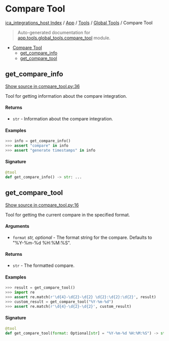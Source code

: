 # Compare Tool

[ica_integrations_host Index](../../../README.md#ica_integrations_host-index) / [App](../../index.md#app) / [Tools](../index.md#tools) / [Global Tools](./index.md#global-tools) / Compare Tool

> Auto-generated documentation for [app.tools.global_tools.compare_tool](https://github.ibm.com/destiny/ica_integrations_host/blob/main/app/tools/global_tools/compare_tool.py) module.

- [Compare Tool](#compare-tool)
  - [get_compare_info](#get_compare_info)
  - [get_compare_tool](#get_compare_tool)

## get_compare_info

[Show source in compare_tool.py:36](https://github.ibm.com/destiny/ica_integrations_host/blob/main/app/tools/global_tools/compare_tool.py#L36)

Tool for getting information about the compare integration.

#### Returns

- `str` - Information about the compare integration.

#### Examples

```python
>>> info = get_compare_info()
>>> assert "compare" in info
>>> assert "generate timestamps" in info
```

#### Signature

```python
@tool
def get_compare_info() -> str: ...
```



## get_compare_tool

[Show source in compare_tool.py:16](https://github.ibm.com/destiny/ica_integrations_host/blob/main/app/tools/global_tools/compare_tool.py#L16)

Tool for getting the current compare in the specified format.

#### Arguments

- `format` *str, optional* - The format string for the compare. Defaults to "%Y-%m-%d %H:%M:%S".

#### Returns

- `str` - The formatted compare.

#### Examples

```python
>>> result = get_compare_tool()
>>> import re
>>> assert re.match(r'\d{4}-\d{2}-\d{2} \d{2}:\d{2}:\d{2}', result)
>>> custom_result = get_compare_tool("%Y-%m-%d")
>>> assert re.match(r'\d{4}-\d{2}-\d{2}', custom_result)
```

#### Signature

```python
@tool
def get_compare_tool(format: Optional[str] = "%Y-%m-%d %H:%M:%S") -> str: ...
```

